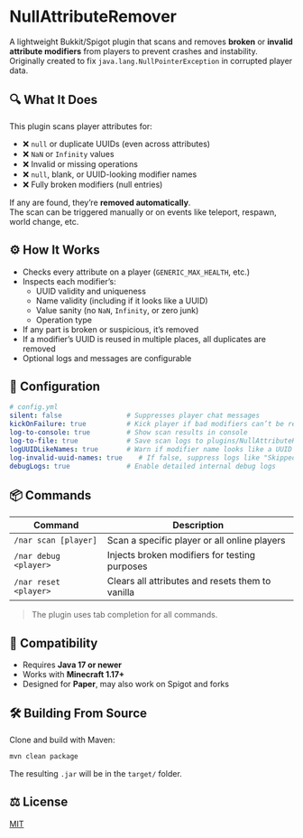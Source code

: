 # NullAttributeRemover

A lightweight Bukkit/Spigot plugin that scans and removes **broken** or **invalid attribute modifiers** from players to prevent crashes and instability.  
Originally created to fix `java.lang.NullPointerException` in corrupted player data.

## 🔍 What It Does

This plugin scans player attributes for:

- ❌ `null` or duplicate UUIDs (even across attributes)
- ❌ `NaN` or `Infinity` values
- ❌ Invalid or missing operations
- ❌ `null`, blank, or UUID-looking modifier names
- ❌ Fully broken modifiers (null entries)

If any are found, they’re **removed automatically**.  
The scan can be triggered manually or on events like teleport, respawn, world change, etc.

## ⚙️ How It Works

- Checks every attribute on a player (`GENERIC_MAX_HEALTH`, etc.)
- Inspects each modifier’s:
  - UUID validity and uniqueness
  - Name validity (including if it looks like a UUID)
  - Value sanity (no `NaN`, `Infinity`, or zero junk)
  - Operation type
- If any part is broken or suspicious, it’s removed
- If a modifier’s UUID is reused in multiple places, all duplicates are removed
- Optional logs and messages are configurable

## 🔧 Configuration

```yaml
# config.yml
silent: false                # Suppresses player chat messages
kickOnFailure: true          # Kick player if bad modifiers can’t be removed
log-to-console: true         # Show scan results in console
log-to-file: true            # Save scan logs to plugins/NullAttributeRemover/nar.log
logUUIDLikeNames: true       # Warn if modifier name looks like a UUID
log-invalid-uuid-names: true    # If false, suppress logs like "Skipped bad UUID: armor.boots"
debugLogs: true              # Enable detailed internal debug logs
```

## 📦 Commands

| Command | Description |
|--------|-------------|
| `/nar scan [player]` | Scan a specific player or all online players |
| `/nar debug <player>` | Injects broken modifiers for testing purposes |
| `/nar reset <player>` | Clears all attributes and resets them to vanilla |

> The plugin uses tab completion for all commands.

## 🧪 Compatibility

- Requires **Java 17 or newer**
- Works with **Minecraft 1.17+**
- Designed for **Paper**, may also work on Spigot and forks

## 🛠 Building From Source

Clone and build with Maven:

```bash
mvn clean package
```

The resulting `.jar` will be in the `target/` folder.

## ⚖️ License

[MIT](./LICENSE)